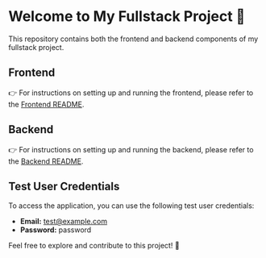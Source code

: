 # Welcome to My Fullstack Project 🚀

This repository contains both the frontend and backend components of my fullstack project.

## Frontend

👉 For instructions on setting up and running the frontend, please refer to the [Frontend README](https://github.com/mas7/fullstack-project/blob/main/frontend/README.md).

## Backend

👉 For instructions on setting up and running the backend, please refer to the [Backend README](https://github.com/mas7/fullstack-project/blob/main/backend/README.md).

## Test User Credentials

To access the application, you can use the following test user credentials:

- **Email:** test@example.com
- **Password:** password

Feel free to explore and contribute to this project! 🎉
